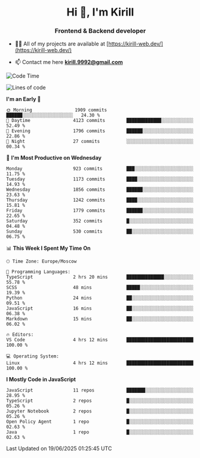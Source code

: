 <h1 align="center">Hi 👋, I'm Kirill</h1>
<h3 align="center">Frontend & Backend developer</h3>

- 👨‍💻 All of my projects are available at [https://kirill-web.dev/](https://kirill-web.dev/)

- 📫 Contact me here **kirill.9992@gmail.com**











<!--START_SECTION:waka-->
![Code Time](http://img.shields.io/badge/Code%20Time-2%2C255%20hrs%2032%20mins-blue)

![Lines of code](https://img.shields.io/badge/From%20Hello%20World%20I%27ve%20Written-5.0%20million%20lines%20of%20code-blue)

**I'm an Early 🐤** 

```text
🌞 Morning                1909 commits        ██████░░░░░░░░░░░░░░░░░░░   24.30 % 
🌆 Daytime                4123 commits        █████████████░░░░░░░░░░░░   52.49 % 
🌃 Evening                1796 commits        ██████░░░░░░░░░░░░░░░░░░░   22.86 % 
🌙 Night                  27 commits          ░░░░░░░░░░░░░░░░░░░░░░░░░   00.34 % 
```
📅 **I'm Most Productive on Wednesday** 

```text
Monday                   923 commits         ███░░░░░░░░░░░░░░░░░░░░░░   11.75 % 
Tuesday                  1173 commits        ████░░░░░░░░░░░░░░░░░░░░░   14.93 % 
Wednesday                1856 commits        ██████░░░░░░░░░░░░░░░░░░░   23.63 % 
Thursday                 1242 commits        ████░░░░░░░░░░░░░░░░░░░░░   15.81 % 
Friday                   1779 commits        ██████░░░░░░░░░░░░░░░░░░░   22.65 % 
Saturday                 352 commits         █░░░░░░░░░░░░░░░░░░░░░░░░   04.48 % 
Sunday                   530 commits         ██░░░░░░░░░░░░░░░░░░░░░░░   06.75 % 
```


📊 **This Week I Spent My Time On** 

```text
🕑︎ Time Zone: Europe/Moscow

💬 Programming Languages: 
TypeScript               2 hrs 20 mins       ██████████████░░░░░░░░░░░   55.78 % 
SCSS                     48 mins             █████░░░░░░░░░░░░░░░░░░░░   19.39 % 
Python                   24 mins             ██░░░░░░░░░░░░░░░░░░░░░░░   09.51 % 
JavaScript               16 mins             ██░░░░░░░░░░░░░░░░░░░░░░░   06.38 % 
Markdown                 15 mins             ██░░░░░░░░░░░░░░░░░░░░░░░   06.02 % 

🔥 Editors: 
VS Code                  4 hrs 12 mins       █████████████████████████   100.00 % 

💻 Operating System: 
Linux                    4 hrs 12 mins       █████████████████████████   100.00 % 
```

**I Mostly Code in JavaScript** 

```text
JavaScript               11 repos            ███████░░░░░░░░░░░░░░░░░░   28.95 % 
TypeScript               2 repos             █░░░░░░░░░░░░░░░░░░░░░░░░   05.26 % 
Jupyter Notebook         2 repos             █░░░░░░░░░░░░░░░░░░░░░░░░   05.26 % 
Open Policy Agent        1 repo              █░░░░░░░░░░░░░░░░░░░░░░░░   02.63 % 
Java                     1 repo              █░░░░░░░░░░░░░░░░░░░░░░░░   02.63 % 
```




 Last Updated on 19/06/2025 01:25:45 UTC
<!--END_SECTION:waka-->
